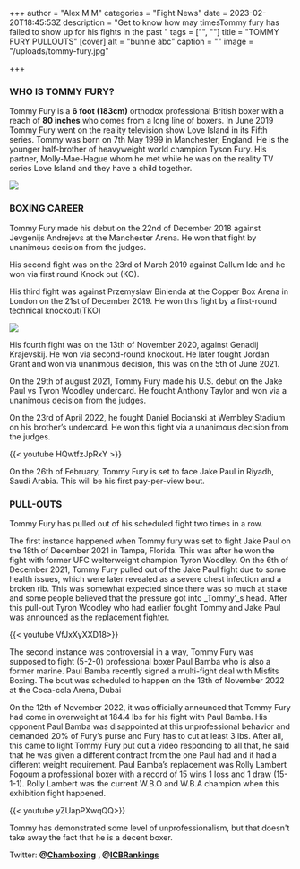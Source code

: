 +++
author = "Alex M.M"
categories = "Fight News"
date = 2023-02-20T18:45:53Z
description = "Get to know how may timesTommy fury has failed to show up for his fights in the past "
tags = ["", ""]
title = "TOMMY FURY PULLOUTS"
[cover]
alt = "bunnie abc"
caption = ""
image = "/uploads/tommy-fury.jpg"

+++
### WHO IS TOMMY FURY?

Tommy Fury is a **6 foot (183cm)** orthodox professional British boxer with a reach of **80 inches** who comes from a long line of boxers. In June 2019 Tommy Fury went on the reality television show Love Island in its Fifth series. Tommy was born on 7th  May 1999 in Manchester, England. He is the younger half-brother of heavyweight world champion Tyson Fury. His partner, Molly-Mae-Hague whom he met while he was on the reality TV series Love Island and they have a child together.

![](/uploads/tommy-fury-e0d9.webp)

### BOXING CAREER

Tommy Fury made his debut on the 22nd of December 2018 against Jevgenijs Andrejevs at the Manchester Arena. He won that fight by unanimous decision from the judges.

His second fight was on the 23rd of March 2019 against Callum Ide and he won via first round Knock out (KO).

His third fight was against Przemyslaw Binienda at the Copper Box Arena in London on the 21st of December 2019. He won this fight by a first-round technical knockout(TKO)

![](/uploads/sun_instagram_image_download_tommytntfury_124306.jpg)

His fourth fight was on the 13th of November 2020, against Genadij Krajevskij. He won via second-round knockout. He later fought Jordan Grant and won via unanimous decision, this was on the 5th of June 2021.

On the 29th of august 2021, Tommy Fury made his U.S. debut on the Jake Paul vs Tyron Woodley undercard. He fought Anthony Taylor and won via a unanimous decision from the judges.

On the 23rd of April 2022, he fought Daniel Bocianski at Wembley Stadium on his brother’s undercard. He won this fight via a unanimous decision from the judges.

{{< youtube HQwtfzJpRxY >}}

On the 26th of  February, Tommy Fury is set to face Jake Paul in Riyadh, Saudi Arabia. This will be his first pay-per-view bout.

### PULL-OUTS

Tommy Fury has pulled out of his scheduled fight two times in a row.

The first instance happened when Tommy fury was set to fight Jake Paul on the 18th of December 2021 in Tampa, Florida. This was after he won the fight with former UFC welterweight champion Tyron Woodley. On the 6th of December 2021, Tommy Fury pulled out of the Jake Paul fight due to some health issues, which were later revealed as a severe chest infection and a broken rib. This was somewhat expected since there was so much at stake and some people believed that the pressure got into _Tommy’_s head. After this pull-out Tyron Woodley who had earlier fought Tommy and Jake Paul was announced as the replacement fighter.

{{< youtube  VfJxXyXXD18>}}

The second instance was controversial in a way, Tommy Fury was supposed to fight (5-2-0) professional boxer Paul Bamba who is also a former marine. Paul Bamba recently signed a multi-fight deal with Misfits Boxing. The bout was scheduled to happen on the 13th of November 2022 at the Coca-cola Arena, Dubai

On the 12th of November 2022, it was officially announced that Tommy Fury had come in overweight at 184.4 lbs for his fight with Paul Bamba. His opponent Paul Bamba was disappointed at this unprofessional behavior and demanded 20% of Fury’s purse and Fury has to cut at least 3 lbs. After all, this came to light Tommy Fury put out a video responding to all that, he said that he was given a different contract from the one Paul had and it had a different weight requirement. Paul Bamba’s replacement was Rolly Lambert Fogoum a professional boxer with a record of 15 wins 1 loss and 1 draw (15-1-1). Rolly Lambert was the current W.B.O and W.B.A champion when this exhibition fight happened.

{{< youtube  yZUapPXwqQQ>}}

Tommy has demonstrated some level of unprofessionalism, but that doesn't take away the fact that he is a decent boxer.

Twitter:  **@**[**Chamboxing**](https://twitter.com/ChamBoxing) **, @**[**ICBRankings**](https://twitter.com/ICBrankings)